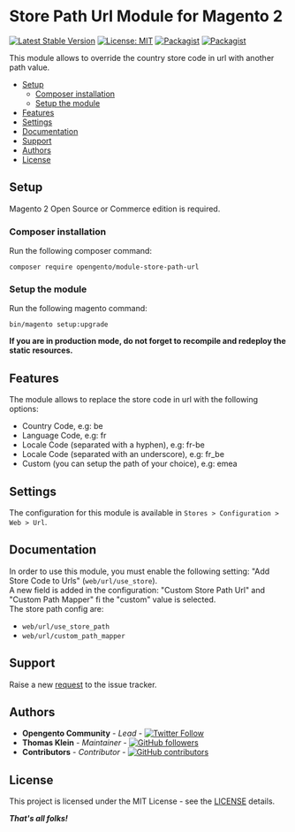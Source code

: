 # Store Path Url Module for Magento 2

[![Latest Stable Version](https://img.shields.io/packagist/v/opengento/module-store-path-url.svg?style=flat-square)](https://packagist.org/packages/opengento/module-store-path-url)
[![License: MIT](https://img.shields.io/github/license/opengento/magento2-store-path-url.svg?style=flat-square)](./LICENSE) 
[![Packagist](https://img.shields.io/packagist/dt/opengento/module-store-path-url.svg?style=flat-square)](https://packagist.org/packages/opengento/module-store-path-url/stats)
[![Packagist](https://img.shields.io/packagist/dm/opengento/module-store-path-url.svg?style=flat-square)](https://packagist.org/packages/opengento/module-store-path-url/stats)

This module allows to override the country store code in url with another path value.

 - [Setup](#setup)
   - [Composer installation](#composer-installation)
   - [Setup the module](#setup-the-module)
 - [Features](#features)
 - [Settings](#settings)
 - [Documentation](#documentation)
 - [Support](#support)
 - [Authors](#authors)
 - [License](#license)

## Setup

Magento 2 Open Source or Commerce edition is required.

### Composer installation

Run the following composer command:

```
composer require opengento/module-store-path-url
```

### Setup the module

Run the following magento command:

```
bin/magento setup:upgrade
```

**If you are in production mode, do not forget to recompile and redeploy the static resources.**

## Features

The module allows to replace the store code in url with the following options:  

- Country Code, e.g: be
- Language Code, e.g: fr
- Locale Code (separated with a hyphen), e.g: fr-be
- Locale Code (separated with an underscore), e.g: fr_be
- Custom (you can setup the path of your choice), e.g: emea

## Settings

The configuration for this module is available in `Stores > Configuration > Web > Url`.  

## Documentation

In order to use this module, you must enable the following setting: "Add Store Code to Urls" (`web/url/use_store`).  
A new field is added in the configuration: "Custom Store Path Url" and "Custom Path Mapper" fi the "custom" value is selected.  
The store path config are:  

- `web/url/use_store_path`
- `web/url/custom_path_mapper`

## Support

Raise a new [request](https://github.com/opengento/magento2-store-path-url/issues) to the issue tracker.

## Authors

- **Opengento Community** - *Lead* - [![Twitter Follow](https://img.shields.io/twitter/follow/opengento.svg?style=social)](https://twitter.com/opengento)
- **Thomas Klein** - *Maintainer* - [![GitHub followers](https://img.shields.io/github/followers/thomas-kl1.svg?style=social)](https://github.com/thomas-kl1)
- **Contributors** - *Contributor* - [![GitHub contributors](https://img.shields.io/github/contributors/opengento/magento2-store-path-url.svg?style=flat-square)](https://github.com/opengento/magento2-store-path-url/graphs/contributors)

## License

This project is licensed under the MIT License - see the [LICENSE](./LICENSE) details.

***That's all folks!***
